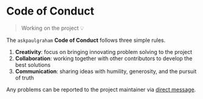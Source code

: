 # Code of Conduct

> Working on the project 💡

The `askpaulgraham` **Code of Conduct** follows three simple rules.  

1. **Creativity**: focus on bringing innovating problem solving to the project  
2. **Collaboration**: working together with other contributors to develop the best solutions  
3. **Communication**: sharing ideas with humility, generosity, and the pursuit of truth  

Any problems can be reported to the project maintainer via [direct message](https://twitter.com/messages/compose?recipient_id=168005768).  

